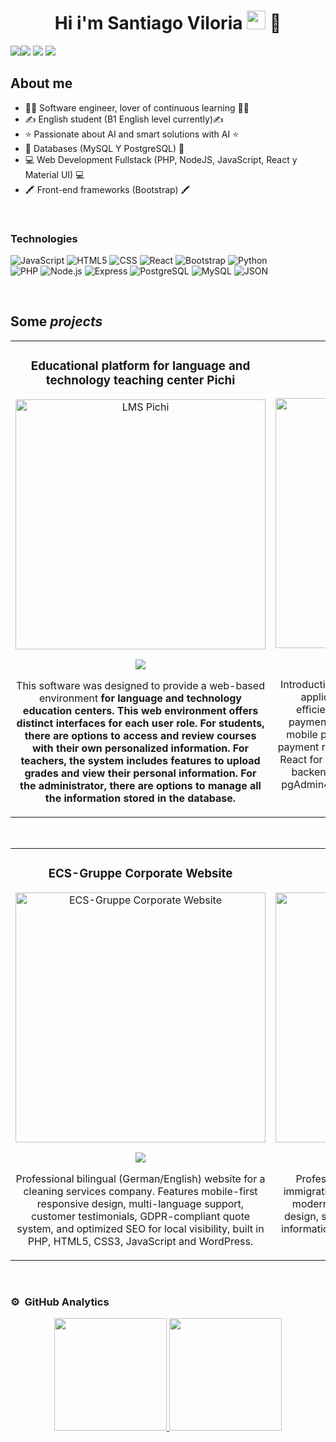 <div align="center">
<h1 align="center">Hi i'm Santiago Viloria <a href="https://linktr.ee/Santiago.Viloria"></a><img src="https://raw.githubusercontent.com/iampavangandhi/iampavangandhi/master/gifs/Hi.gif" width="30px"> 🚀</h1>
</div>
<img src="https://i.imgur.com/V9fBmPy.png"

[![](https://img.shields.io/badge/LinkedIn-0077B5?style=for-the-badge&logo=linkedin&logoColor=white)](https://www.linkedin.com/in/santiago-viloria/)
[![](https://img.shields.io/badge/linktree-39E09B?style=for-the-badge&logo=linktree&logoColor=white)](https://linktr.ee/Santiago.Viloria)
[![](https://img.shields.io/badge/gmail-FF0000?style=for-the-badge&logo=gmail&logoColor=white)](https://mail.google.com/mail/u/0/?fs=1&tf=cm&source=mailto&to=vasantiagoandres@gmail.com)

## About me

- 👨‍🎓 Software engineer, lover of continuous learning 👨‍🎓
- ✍️ English student (B1 English level currently)✍️
- ⭐ Passionate about AI and smart solutions with AI ⭐
- 🎲 Databases (MySQL Y PostgreSQL) 🎲 
- 💻 Web Development Fullstack (PHP, NodeJS, JavaScript, React y Material UI) 💻
- 🖍️ Front-end frameworks (Bootstrap) 🖍️

<br>

### Technologies
  ![JavaScript](https://img.shields.io/badge/-JavaScript-333333?style=flat&logo=javascript)
  ![HTML5](https://img.shields.io/badge/-HTML5-333333?style=flat&logo=HTML5)
  ![CSS](https://img.shields.io/badge/-CSS-333333?style=flat&logo=CSS3&logoColor=1572B6)
  ![React](https://img.shields.io/badge/-React-333333?style=flat&logo=react)
  ![Bootstrap](https://img.shields.io/badge/-Bootstrap-333333?style=flat&logo=bootstrap)
  ![Python](https://img.shields.io/badge/-Python-333333?style=flat&logo=python)
  <br/>
  ![PHP](https://img.shields.io/badge/-php-333333?style=flat&logo=php)
  ![Node.js](https://img.shields.io/badge/-Node.js-333333?style=flat&logo=node.js)
  ![Express](https://img.shields.io/badge/-Express-333333?style=flat&logo=express)
  ![PostgreSQL](https://img.shields.io/badge/-PostgreSQL-333333?style=flat&logo=postgresql)
  ![MySQL](https://img.shields.io/badge/-MySQL-333333?style=flat&logo=mysql)
  ![JSON](https://img.shields.io/badge/-JSON-333333?style=flat&logo=json)

<br>

## Some *projects*
<table>
<tr>
<td width="50%">
<h3 align="center">Educational platform for language and technology teaching center Pichi</h3>
<div align="center">
  <img src="https://i.imgur.com/6TJXvHr.jpeg" width="400" alt="LMS Pichi"></a>
<p>
<a href="https://github.com/PichiGod/Pichi-Tesis-LMS" target="_blank">
<img src="https://img.shields.io/badge/CÓDIGO-80ffaa?style=for-the-badge&logo=github&logoColor=black">
</a>
</p>
<p>This software was designed to provide a web-based environment <strong>for language and technology education centers<strong>. This web environment offers distinct interfaces for each user role. For students, there are options to access and review courses with their own personalized information. For teachers, the system includes features to upload grades and view their personal information. For the administrator, there are options to manage all the information stored in the database.</p>
</div>                                                                                    
</td>

<td width="50%">
               <br>
<h3 align="center">Payment System</h3>
<div align="center">                                       
<a><img src="https://i.imgur.com/kh3QczU.png" width="400" alt="Payment System"></a>
<br>
<p>
<a href="https://github.com/santiagovilo/payment-system"" target="_blank">
<img src="https://img.shields.io/badge/C%C3%93DIGO-80ffaa?style=for-the-badge&logo=github&logoColor=black">
</a>
</p>
</p>Introduction The Payment-System project is a web application designed to manage payments efficiently. This system allows users to enter payment data such as amount, reference, bank, mobile payment number and a screenshot of the payment receipt. The application is developed using React for the frontend, Node.js with Express for the backend and PostgreSQL as the database.The pgAdmin4 graphical interface is used for database configuration.</p>
</div>                                                             
</table>                                                                                 
</div>
<br>

<table>
<tr>
<td width="50%">
<h3 align="center">ECS-Gruppe Corporate Website</h3>
<div align="center">
<a><img src="https://i.ibb.co/3PrS7t7/ECS-Gruppe-Corporate-Website.png" width="400" alt="ECS-Gruppe Corporate Website"></a>
<p>
<a href="https://ecs-gruppe.com/" target="_blank">
<img src="https://img.shields.io/badge/LIVE-80ffaa?style=for-the-badge&logo=github&logoColor=black">
</a>
</p>
<p>Professional bilingual (German/English) website for a cleaning services company. Features mobile-first responsive design, multi-language support, customer testimonials, GDPR-compliant quote system, and optimized SEO for local visibility, built in PHP, HTML5, CSS3, JavaScript and WordPress.</p>
</div>
                                                                                      
</td>       

<td width="50%">
<h3 align="center">Mariela Consulting Co.</h3>
<div align="center">
<a><img src="https://i.ibb.co/NgGXJnD0/Mariela-Consulting-Co.jpg" width="400" alt="Mariela Consulting Co"></a>
<p>
<a href="https://www.marielaconsulting.com/" target="_blank">
<img src="https://img.shields.io/badge/LIVE-80ffaa?style=for-the-badge&logo=github&logoColor=black">
</a>
</p>
<p>Professional consulting platform centralizing immigration, tax, and business services. Built with modern web technologies offering responsive design, service booking, contact forms, and clear information architecture focused on scalability and performance.</p>
</div>
                                                                                      
</td>  
</table>                                                                                 
</div>
<br>

### ⚙️ &nbsp;GitHub Analytics

<p align="center">
<a href="https://github.com/santiagovilo">
  <img height="180em" src="https://github-readme-stats-eight-theta.vercel.app/api?username=santiagovilo&show_icons=true&theme=algolia&include_all_commits=true&count_private=true"/>
  <img height="180em" src="https://github-readme-stats-eight-theta.vercel.app/api/top-langs/?username=santiagovilo&layout=compact&langs_count=8&theme=algolia"/>
</a>
</p>
